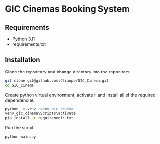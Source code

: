 # GIC Cinemas Booking System

## Requirements

- Python 3.11
- requirements.txt

## Installation

Clone the repository and change directory into the repository:

```bash
git clone git@github.com:Chiaope/GIC_Cinema.git
cd GIC_Cinema
```

Create python virtual environment, activate it and install all of the required dependencies
```bash
python -m venv "venv_gic_cinema"
venv_gic_cinema\Scripts\activate
pip install -r requirements.txt
```

Run the script
```bash
python main.py
```